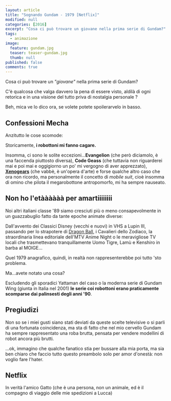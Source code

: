 ```yaml
---
layout: article
title: "Sognando Gundam - 1979 [Netflix]"
modified: null
categories: [2016]
excerpt: "Cosa ci può trovare un giovane nella prima serie di Gundam?"
tags:
  - animazione
image: 
  feature: gundam.jpg
  teaser: teaser-gundam.jpg
  thumb: null
published: false
comments: true
---
```


Cosa ci può trovare un _"giovane"_ nella prima serie di Gundam?

C'è qualcosa che valga davvero la pena di essere visto, aldilà di ogni retorica e in una visione del tutto priva di nostalgia personale ?

Beh, mica ve lo dico ora, se volete potete spoilerarvelo in basso.


## Confessioni Mecha

Anzitutto le cose scomode:

Storicamente, **i robottoni mi fanno cagare.**

Insomma, ci sono le solite eccezioni...**Evangelion** (che però diciamolo, è una faccenda piuttosto diversa), **Code Geass** (che tuttavia non riguarderei mai e poi mai e oggigiorno un po' mi vergogno di aver apprezzato), [**Xenogears**]() (che vabbè, è un'opera d'arte) e forse qualche altro caso che ora non ricordo, ma personalmente il concetto di _mobile suit_, cioè insomma di omino che pilota il megarobottone antropomorfo, mi ha sempre nauseato.

## Non ho l'etàààààà per amartiiiiiiii

Noi altri italiani classe '89 siamo cresciuti più o meno consapevolmente in un guazzabuglio fatto da tante epoche animate diverse: 

Dall'avvento dei Classici Disney (vecchi e nuovi) in VHS a Lupin III, passando per lo strapotere di [Dragon Ball](http://xabacadabra.com/2013/dragon-ball-in-italia/), i Cavalieri dello Zodiaco, la straordinaria linea editoriale dell'MTV Anime Night o le meravigliose TV locali che trasmettevano tranquillamente Uomo Tigre, Lamù e Kenshiro in barba al MOIGE...

Quel 1979 anagrafico, quindi, in realtà non rappresenterebbe poi tutto 'sto problema.

Ma...avete notato una cosa?

Escludendo gli sporadici Yattaman del caso o la moderna serie di Gundam Wing (giunta in Italia nel 2001) **le serie coi robottoni erano praticamente scomparse dai palinsesti degli anni '90**.

## Pregiudizi

Non so se i miei gusti siano stati deviati da queste scelte televisive o si parli di una fortunata coincidenza, ma sta di fatto che nel mio cervello Gundam ha sempre rappresentato una roba brutta, pensata per vendere modellini di robot ancora più brutti.

...ok, immagino che qualche fanatico stia per bussare alla mia porta, ma sia ben chiaro che faccio tutto questo preambolo solo per amor d'onestà: non voglio fare l'hater.

## Netflix

In verità l'amico Gatto (che è una persona, non un animale, ed è il compagno di viaggio delle mie spedizioni a Lucca)


